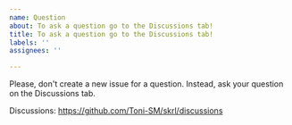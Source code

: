 ```yaml
---
name: Question
about: To ask a question go to the Discussions tab!
title: To ask a question go to the Discussions tab!
labels: ''
assignees: ''

---
```


Please, don't create a new issue for a question.
Instead, ask your question on the Discussions tab.

Discussions: https://github.com/Toni-SM/skrl/discussions
